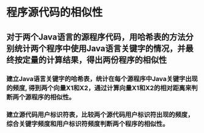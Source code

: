 # 程序源代码的相似性
## 对于两个Java语言的源程序代码，用哈希表的方法分别统计两个程序中使用Java语言关键字的情况，并最终按定量的计算结果，得出两份程序的相似性
### 建立Java语言关键字的哈希表，统计在每个源程序中Java关键字出现的频度, 得到两个向量X1和X2，通过计算向量X1和X2的相对距离来判断两个源程序的相似性。 
### 建立源代码用户标识符表，比较两个源代码用户标识符出现的频度，综合关键字频度和用户标识符频度判断两个程序的相似性。 
